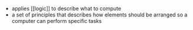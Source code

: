 - applies [[logic]] to describe what to compute
- a set of principles that describes how elements should be arranged so a computer can perform specific tasks